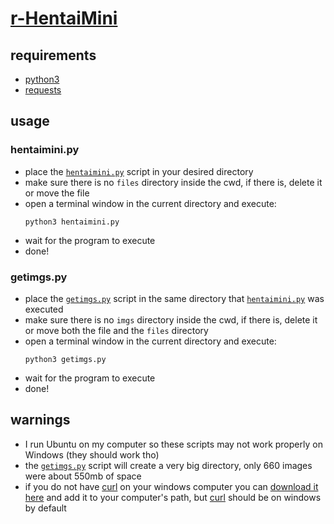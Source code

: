 # [r-HentaiMini](https://github.com/guiloj/r-HentaiMini/)

## requirements
- [python3](https://www.python.org/downloads/)
- [requests](https://pypi.org/project/requests/)

## usage

### hentaimini.py
* place the [`hentaimini.py`](https://github.com/guiloj/r-HentaiMini/blob/main/scripts/hentaimini.py) script in your desired directory
* make sure there is no `files` directory inside the cwd, if there is, delete it or move the file
* open a terminal window in the current directory and execute:
  ```
  python3 hentaimini.py
  ```
* wait for the program to execute
* done!
### getimgs.py
* place the [`getimgs.py`](https://github.com/guiloj/r-HentaiMini/blob/main/scripts/getimgs.py) script in the same directory that [`hentaimini.py`](https://github.com/guiloj/r-HentaiMini/blob/main/scripts/hentaimini.py) was executed
* make sure there is no `imgs` directory inside the cwd, if there is, delete it or move both the file and the `files` directory
* open a terminal window in the current directory and execute:
  ```
  python3 getimgs.py
  ```
* wait for the program to execute
* done!

## warnings

* I run Ubuntu on my computer so these scripts may not work properly on Windows (they should work tho)
* the [`getimgs.py`](https://github.com/guiloj/r-HentaiMini/blob/main/scripts/getimgs.py) script will create a very big directory, only 660 images were about 550mb of space
* if you do not have [curl](https://curl.se/windows/) on your windows computer you can [download it here](https://curl.se/windows/) and add it to your computer's path, but [curl](https://curl.se/windows/) should be on windows by default
